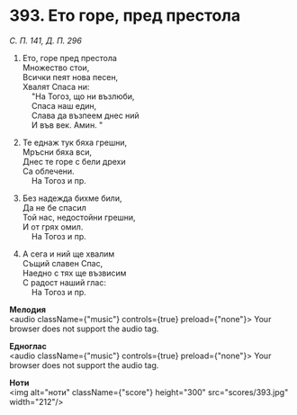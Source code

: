 # 393. Ето горе, пред престола  

*С. П. 141, Д. П. 296*  

1. Ето, горе пред престола  
Множество стои,  
Всички пеят нова песен,  
Хвалят Спаса ни:  
    "На Тогоз, що ни възлюби,  
    Спаса наш един,  
    Слава да възпеем днес ний  
    И във век. Амин. "  

2. Те еднаж тук бяха грешни,  
Мръсни бяха вси,  
Днес те горе с бели дрехи  
Са облечени.  
    На Тогоз и пр.  

3. Без надежда бихме били,  
Да не бе спасил  
Той нас, недостойни грешни,  
И от грях омил.  
    На Тогоз и пр.  

4. А сега и ний ще хвалим  
Същий славен Спас,  
Наедно с тях ще възвисим  
С радост наший глас:  
    На Тогоз и пр.  

__Мелодия__  
<audio className={"music"} controls={true} preload={"none"}><source src="mp3/393.mp3" type="audio/mpeg"/>
Your browser does not support the audio tag.
</audio>  

__Едноглас__  
<audio className={"music"} controls={true} preload={"none"}><source src="transp/393.mp3" type="audio/mpeg"/>
Your browser does not support the audio tag.
</audio>  

__Ноти__  
<img alt="ноти" className={"score"} height="300" src="scores/393.jpg" width="212"/>
